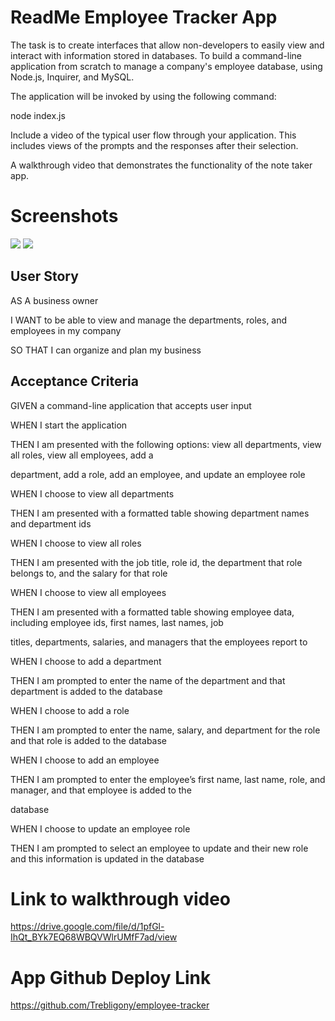 # ReadMe Employee Tracker App

The task is to create interfaces that allow non-developers to easily view and interact with information stored in databases. To build a command-line application from scratch to manage a company's employee database, using Node.js, Inquirer, and MySQL.

The application will be invoked by using the following command:

node index.js

Include a video of the typical user flow through your application. This includes views of the prompts and the responses after their selection.


A walkthrough video that demonstrates the functionality of the note taker app.



# Screenshots


<img src="./assets/images/screen_appview.png">


<img src="./assets/images/note_screen.png">



## User Story

AS A business owner

I WANT to be able to view and manage the departments, roles, and employees in my company

SO THAT I can organize and plan my business


## Acceptance Criteria


GIVEN a command-line application that accepts user input

WHEN I start the application

THEN I am presented with the following options: view all departments, view all roles, view all employees, add a

department, add a role, add an employee, and update an employee role

WHEN I choose to view all departments

THEN I am presented with a formatted table showing department names and department ids

WHEN I choose to view all roles

THEN I am presented with the job title, role id, the department that role belongs to, and the salary for that role

WHEN I choose to view all employees

THEN I am presented with a formatted table showing employee data, including employee ids, first names, last names, job

titles, departments, salaries, and managers that the employees report to

WHEN I choose to add a department

THEN I am prompted to enter the name of the department and that department is added to the database

WHEN I choose to add a role

THEN I am prompted to enter the name, salary, and department for the role and that role is added to the database

WHEN I choose to add an employee

THEN I am prompted to enter the employee’s first name, last name, role, and manager, and that employee is added to the

database

WHEN I choose to update an employee role

THEN I am prompted to select an employee to update and their new role and this information is updated in the database



# Link to walkthrough video

https://drive.google.com/file/d/1pfGl-IhQt_BYk7EQ68WBQVWlrUMfF7ad/view



# App Github Deploy Link

https://github.com/Trebligony/employee-tracker